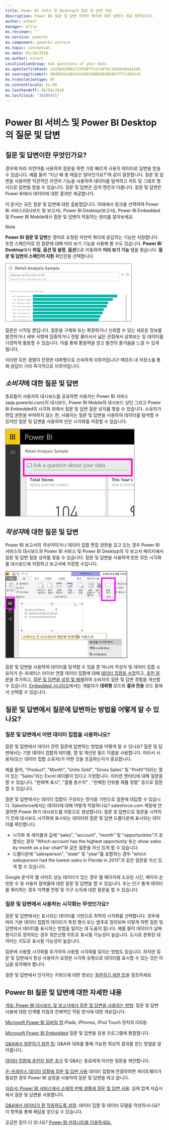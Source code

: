 ```yaml
---
title: Power BI 서비스 및 Desktop의 질문 및 답변 개요
description: Power BI 질문 및 답변 자연어 쿼리에 대한 설명서 개요 항목입니다.
author: mihart
manager: kfile
ms.reviewer: ''
ms.service: powerbi
ms.component: powerbi-service
ms.topic: conceptual
ms.date: 01/18/2018
ms.author: mihart
LocalizationGroup: Ask questions of your data
ms.openlocfilehash: a1d39d10982f1d598ffce7e978c1b030e0a442d4
ms.sourcegitcommit: 80d6b45eb84243e801b60b9038b9bff77c30d5c8
ms.translationtype: HT
ms.contentlocale: ko-KR
ms.lasthandoff: 06/04/2018
ms.locfileid: "34295471"
---
```

# <a name="qa-in-power-bi-service-and-power-bi-desktop"></a>Power BI 서비스 및 Power BI Desktop의 질문 및 답변
## <a name="what-is-qa"></a>질문 및 답변이란 무엇인가요?
경우에 따라 자연어를 사용하여 질문을 하면 가장 빠르게 사용자 데이터로 답변을 받을 수 있습니다. 예를 들어 “지난 해 총 매출은 얼마인가요?”와 같이 질문합니다.  질문 및 답변을 사용하면 직관적인 자연어 기능을 사용하여 데이터를 탐색하고 차트 및 그래프 형식으로 답변을 받을 수 있습니다. 질문 및 답변은 검색 엔진과 다릅니다. 질문 및 답변은 Power BI에서 데이터에 대한 결과만 제공합니다.

이 문서는 모든 질문 및 답변에 대한 출발점입니다. 아래에서 링크를 선택하여 Power BI 서비스(대시보드 및 보고서), Power BI Desktop(보고서), Power BI Embedded 및 Power BI Mobile에서 질문 및 답변이 작동하는 원리를 알아보세요.  

> [!NOTE]
> **Power BI 질문 및 답변**은 영어로 요청된 자연어 쿼리에 응답하는 기능만 지원합니다. 또한 스페인어로 된 질문에 대해 미리 보기 기능을 사용해 볼 수도 있습니다. **Power BI Desktop**에서 **파일**, **옵션 및 설정**, **옵션**으로 이동하여 **미리 보기 기능** 탭을 찾습니다. **질문 및 답변의 스페인어 지원** 확인란을 선택합니다.  
>
>

![](media/power-bi-q-and-a/pbi_qa_boxsalessqft.png)

질문은 시작일 뿐입니다.  질문을 구체화 또는 확장하거나 신뢰할 수 있는 새로운 정보를 발견하거나 세부 사항에 집중하거나 한발 물러서서 넓은 관점에서 살펴보는 등 데이터를 다양하게 활용할 수 있습니다. 이를 통해 통찰력을 얻고 발견의 즐거움을 느낄 수 있게 됩니다.

이러한 모든 경험이 진정한 대화형으로 신속하게 이루어집니다! 메모리 내 저장소를 통해 응답이 거의 즉각적으로 이루어집니다.

##  <a name="qa-for-consumers"></a>*소비자*에 대한 질문 및 답변
동료들이 사용자와 대시보드를 공유하면 사용자는 Power BI 서비스(app.powerbi.com)의 대시보드, Power BI Mobile의 대시보드 상단 그리고 Power BI Embedded의 시각화 위에서 질문 및 답변 질문 상자를 찾을 수 있습니다. 소유자가 편집 권한을 부여하지 않는 한, 사용자는 질문 및 답변을 사용하여 데이터를 탐색할 수 있지만 질문 및 답변을 사용하여 만든 시각화를 저장할 수 없습니다.

![](media/power-bi-q-and-a/powerbi-qna.png)

## <a name="qa-for-creators"></a>*작성자*에 대한 질문 및 답변
Power BI 보고서의 *작성자*이거나 데이터 집합 편집 권한을 갖고 있는 경우 Power BI 서비스의 대시보드와 Power BI 서비스 및 Power BI Desktop의 각 보고서 페이지에서 질문 및 답변 질문 상자를 찾을 수 있습니다. 질문 및 답변을 사용하여 만든 모든 시각화를 대시보드에 저장하고 보고서에 저장할 수입니다.

![](media/power-bi-q-and-a/power-bi-desktop.png)

질문 및 답변을 사용하여 데이터를 탐색할 수 있을 뿐 아니라 작성자 및 데이터 집합 소유자가 온-프레미스 라이브 연결 데이터 집합에 대해 [데이터 집합을 수정](service-prepare-data-for-q-and-a.md)하고, [추천 질문](service-q-and-a-create-featured-questions.md)을 추가하고, [질문 및 답변을 설정 및 해제](service-q-and-a-direct-query.md)하여 소비자의 질문 및 답변 경험을 개선할 수 있습니다. [Embedded 시나리오](developer/qanda.md)에서는 개발자가 **대화형** 모드와 **결과 전용** 모드 중에서 선택할 수 있습니다.

## <a name="how-does-qa-know-how-to-answer-questions"></a>질문 및 답변에서 질문에 답변하는 방법을 어떻게 알 수 있나요?
### <a name="which-datasets-does-qa-use"></a>질문 및 답변에서 어떤 데이터 집합을 사용하나요?
질문 및 답변에서 데이터 관련 질문에 답변하는 방법을 어떻게 알 수 있나요? 질문 및 답변에서는 기본 데이터 집합의 테이블, 열 및 계산된 필드 이름을 사용합니다. 따라서 사용자(또는 데이터 집합 소유자)가 어떤 것을 호출하는지가 중요합니다.

예를 들어, "Product", "Month", "Units Sold", "Gross Sales" 및 "Profit"이라는 열이 있는 "Sales"라는 Excel 테이블이 있다고 가정합니다. 이러한 엔터티에 대해 질문을 할 수 있습니다.  "판매액 표시", "월별 총수익" , "판매된 단위별 제품 정렬" 등으로 질문할 수 있습니다.

질문 및 답변에서는 데이터 집합이 구성되는 방식을 기반으로 질문에 대답할 수 있습니다. Salesforce에서는 데이터에 대해 어떻게 작동하나요? salesforce.com 계정에 연결하면 Power BI가 대시보드를 자동으로 생성합니다.  질문 및 답변으로 질문을 시작하기 전에 대시보드 시각화에 표시되는 데이터와 질문 및 답변 드롭다운에 표시되는 데이터를 확인합니다.

* 시각화 축 레이블과 값에 "sales", "account", "month" 및 "opportunities"가 포함되는 경우 "Which *account* has the highest *opportunity* 또는 show *sales* by month as a bar chart"와 같은 질문을 자신 있게 할 수 있습니다.
* 드롭다운에 "salesperson", "state" 및 "year"를 포함하는 경우 "which *salesperson* had the lowest *sales* in *Florida* in *2013*"과 같은 질문을 자신 있게 할 수 있습니다.

Google 분석의 웹 사이트 성능 데이터가 있는 경우 웹 페이지에 소요된 시간, 페이지 순 방문 수 및 사용자 참여율에 대한 질문 및 답변을 할 수 있습니다. 또는 인구 통계 데이터를 쿼리하는 경우 지역별 연령 및 가구 소득에 대한 질문을 할 수 있습니다.

### <a name="which-visualization-does-qa-use"></a>질문 및 답변에서 사용하는 시각화는 무엇인가요?
질문 및 답변에서는 표시되는 데이터를 기반으로 최적의 시각화를 선택합니다. 경우에 따라 기본 데이터 집합의 데이터가 특정 형식 또는 범주로 정의되며 이렇게 하면 질문 및 답변에서 데이터를 표시하는 방법을 알리는 데 도움이 됩니다. 예를 들어 데이터가 날짜 형식으로 정의되는 경우 꺾은선형 차트로 표시될 가능성이 높습니다. 도시로 분류된 데이터는 지도로 표시될 가능성이 높습니다.

질문에 사용할 시각화를 추가하여 사용할 시각화를 알리는 방법도 있습니다. 하지만 질문 및 답변에서 항상 사용자가 요청한 시각화 유형으로 데이터를 표시할 수 있는 것은 아님을 유의해야 합니다.

질문 및 답변에서 인식하는 키워드에 대한 정보는 [질문하기 위한 팁](service-q-and-a-tips.md)을 참조하세요.


## <a name="for-more-details-about-power-bi-qa"></a>Power BI 질문 및 답변에 대한 자세한 내용
[개요: Power BI 대시보드 및 보고서에서 질문 및 답변을 사용하는 방법](power-bi-tutorial-q-and-a.md): 질문 및 답변 사용에 대한 단계별 지침과 전체적인 작동 방식에 대한 개요입니다.

[Microsoft Power BI 모바일 앱](mobile-apps-ios-qna.md) iPads, iPhones, iPod Touch 장치의 iOS용.

[Microsoft Power BI Embedded](developer/qanda.md) 질문 및 답변을 응용 프로그램에 통합합니다.

[Q&A에서 질문하기 위한 팁](service-q-and-a-tips.md): Q&A와 대화를 통해 가능한 최상의 결과를 얻는 방법을 알아봅니다.

[데이터 집합에 추천된 질문 추가](service-q-and-a-create-featured-questions.md) 및 Q&A는 동료에게 이러한 질문을 제안합니다.

[온-프레미스 데이터 집합에 질문 및 답변 사용](service-q-and-a-direct-query.md) 데이터 집합에 연결하려면 게이트웨이가 필요한 경우 Power BI 설정을 사용하여 질문 및 답변을 켜고 끕니다.

[자습서: Power BI 서비스에서 소매점 판매 샘플에 질문 및 답변 사용](power-bi-visualization-introduction-to-q-and-a.md): 실제 업계 자습서에서 질문 및 답변을 사용합니다.

[Q&A에서 데이터가 잘 작동하도록 설정](service-prepare-data-for-q-and-a.md): 데이터 집합 및 데이터 모델을 작성하시나요?  이 항목을 통해 해답을 얻으실 수 있습니다.

궁금한 점이 더 있나요? [Power BI 커뮤니티를 이용하세요.](http://community.powerbi.com/)
